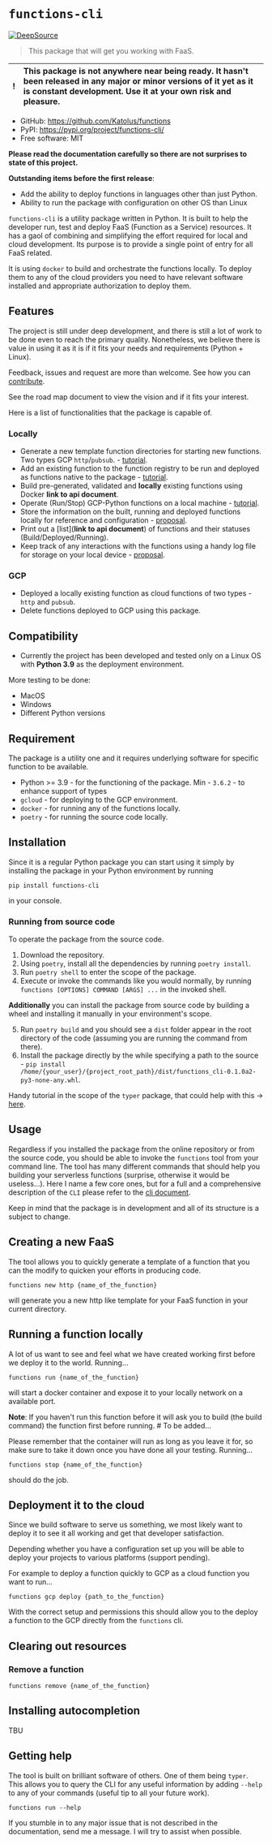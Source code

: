 # `functions-cli`

[![DeepSource](https://deepsource.io/gh/Katolus/functions.svg/?label=active+issues&show_trend=true&token=NaMzVnONrQ-lLiofAWpYLilG)](https://deepsource.io/gh/Katolus/functions/?ref=repository-badge)

> This package that will get you working with FaaS.

|   !   | This package is not anywhere near being ready. It hasn't been released in any major or minor versions of it yet as it is constant development. Use it at your own risk and pleasure. |
| :---: | :----------------------------------------------------------------------------------------------------------------------------------------------------------------------------------- |

<!-- ![Logo]() -->

<!-- * Documentation: <https://Katolus.github.io/functions> -->
* GitHub: <https://github.com/Katolus/functions>
* PyPI: <https://pypi.org/project/functions-cli/>
* Free software: MIT


**Please read the documentation carefully so there are not surprises to state of this project.**

**Outstanding items before the first release**:
- Add the ability to deploy functions in languages other than just Python.
- Ability to run the package with configuration on other OS than Linux



`functions-cli` is a utility package written in Python. It is built to help the developer run, test and deploy FaaS (Function as a Service) resources. It has a gaol of combining and simplifying the effort required for local and cloud development. Its purpose is to provide a single point of entry for all FaaS related.

It is using `docker` to build and orchestrate the functions locally. To deploy them to any of the cloud providers you need to have relevant software installed and appropriate authorization to deploy them.


## Features

The project is still under deep development, and there is still a lot of work to be done even to reach the primary quality.
Nonetheless, we believe there is value in using it as it is if it fits your needs and requirements (Python + Linux).

Feedback, issues and request are more than welcome. See how you can [contribute](CONTRIBUTING.md).

See the road map document to view the vision and if it fits your interest.

Here is a list of functionalities that the package is capable of.

### Locally

- Generate a new template function directories for starting new functions. Two types GCP `http`/`pubsub`. - [tutorial](docs/examples/new_gcp_functions.md).
- Add an existing function to the function registry to be run and deployed as functions native to the package - [tutorial](docs/examples/add_existing_function.md).
- Build pre-generated, validated and **locally** existing functions using Docker **link to api document**.
- Operate (Run/Stop) GCP-Python functions on a local machine - [tutorial](docs/examples/http_function.md).
- Store the information on the built, running and deployed functions locally for reference and configuration - [proposal](docs/proposals/function_registry.md).
- Print out a [list](**link to api document**) of functions and their statuses (Build/Deployed/Running).
- Keep track of any interactions with the functions using a handy log file for storage on your local device - [proposal](docs/proposals/logging.md).


### GCP

- Deployed a locally existing function as cloud functions of two types - `http` and `pubsub`.
- Delete functions deployed to GCP using this package.

## Compatibility

- Currently the project has been developed and tested only on a Linux OS with **Python 3.9** as the deployment environment.

More testing to be done:
- MacOS
- Windows
- Different Python versions

## Requirement

The package is a utility one and it requires underlying software for specific function to be available.

- Python >= 3.9 - for the functioning of the package. Min - `3.6.2` - to enhance support of types
- `gcloud` - for deploying to the GCP environment.
- `docker` - for running any of the functions locally.
- `poetry` - for running the source code locally.

## Installation

Since it is a regular Python package you can start using it simply by installing the package in your Python environment by running

```console
pip install functions-cli
```

in your console.

### Running from source code

To operate the package from the source code.

1. Download the repository.
2. Using `poetry`, install all the dependencies by running `poetry install`.
3. Run `poetry shell` to enter the scope of the package.
4. Execute or invoke the commands like you would normally, by running `functions [OPTIONS] COMMAND [ARGS] ...` in the invoked shell.

**Additionally** you can install the package from source code by building a wheel and installing it manually in your environment's scope.

5. Run `poetry build` and you should see a `dist` folder appear in the root directory of the code (assuming you are running the command from there).
6. Install the package directly by the while specifying a path to the source - `pip install /home/{your_user}/{project_root_path}/dist/functions_cli-0.1.0a2-py3-none-any.whl`.

Handy tutorial in the scope of the `typer` package, that could help with this -> [here](https://typer.tiangolo.com/tutorial/package/).

## Usage

Regardless if you installed the package from the online repository or from the source code, you should be able to invoke the `functions` tool from your command line. The tool has many different commands that should help you building your serverless functions (surprise, otherwise it would be useless...). Here I name a few core ones, but for a full and a comprehensive description of the `CLI` please refer to the [cli document](docs/cli.md).

Keep in mind that the package is in development and all of its structure is a subject to change.

## Creating a new FaaS

The tool allows you to quickly generate a template of a function that you can the modify to quicken your efforts in producing code.

```console
functions new http {name_of_the_function}
```

will generate you a new http like template for your FaaS function in your current directory.

## Running a function locally

A lot of us want to see and feel what we have created working first before we deploy it to the world. Running...

```console
functions run {name_of_the_function}
```

will start a docker container and expose it to your locally network on a available port.

**Note**: If you haven't run this function before it will ask you to build (the build command) the function first before running. # To be added...

Please remember that the container will run as long as you leave it for, so make sure to take it down once you have done all your testing. Running...

```
functions stop {name_of_the_function}
```

should do the job.

## Deployment it to the cloud

Since we build software to serve us something, we most likely want to deploy it to see it all working and get that developer satisfaction.

Depending whether you have a configuration set up you will be able to deploy your projects to various platforms (support pending).

For example to deploy a function quickly to GCP as a cloud function you want to run...

```console
functions gcp deploy {path_to_the_function}
```

With the correct setup and permissions this should allow you to the deploy a function to the GCP directly from the `functions` cli.


## Clearing out resources

### Remove a function

```
functions remove {name_of_the_function}
```



## Installing autocompletion
TBU


## Getting help

The tool is built on brilliant software of others. One of them being `typer`. This allows you to query the CLI for any useful information by adding `--help` to any of your commands (useful tip to all your future work).

```console
functions run --help
```

If you stumble in to any major issue that is not described in the documentation, send me a message. I will try to assist when possible.

